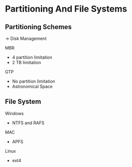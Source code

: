# Partitioning And File Systems

## Partitioning Schemes

\-> Disk Management

MBR

* 4 partition limitation
* 2 TB limitation

GTP

* No partition limitation
* Astronomical Space

## File System

Windows

* NTFS and RAFS&#x20;

MAC

* APFS

Linux

* ext4

